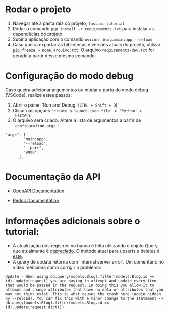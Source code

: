 # Rodar o projeto
1. Navegar até a pasta raiz do projeto, `fastapi-tutorial`
2. Rodar o comando `pip install -r requirements.txt` para instalar as dependêcias do projeto
3. Subir a aplicação com o comando `uvicorn blog.main:app --reload`
4. Caso queira exportar as bibliotecas e versões atuais do projeto, utilizar `pip freeze > nome_arquivo.txt`. O arquivo `requirements-dev.txt` foi gerado a partir desse mesmo comando.

# Configuração do modo debug

Caso queira adicionar argumentos ou mudar a porta do modo debug (VSCode), realize estes passos:
1. Abrir o painel 'Run and Debug' (`CTRL + Shift + D`)
2. Clicar nas opções `'create a launch.json file' > 'Python' > 'FastAPI'`
3. O arquivo será criado. Altere a lista de argumentos a partir de `'configuration.args'`:

```
"args": [
        "main:app",
        "--reload",
        "--port",
        "9000"
      ],
```

# Documentação da API

- [OpenAPI Documentation](http://localhost:8000/docs)

- [Redoc Documentation](http://localhost:8000/redoc)

# Informações adicionais sobre o tutorial:

- A atualização dos registros no banco é feita utilizando o objeto Query, que atualmente é [depreciado](https://docs.sqlalchemy.org/en/20/orm/queryguide/dml.html#legacy-query-methods).
O método atual para upserts e deletes é [este](https://docs.sqlalchemy.org/en/20/orm/queryguide/dml.html#orm-update-and-delete-with-custom-where-criteria).
- A query de update retorna com 'internal server error'. Um comentário no vídeo menciona como corrigir o problema:

`Update - When using db.query(models.Blog).filter(models.Blog.id == id).update(request) you are saying to attempt and update every item that would be passed in the request. In doing this you allow it to attempt and change attributes that have no data or attributes that you may not think exist. This is what causes the crash here (again hidden by --reload). You can fix this with a minor change to the statement -> 
db.query(models.Blog).filter(models.Blog.id == id).update(request.dict())`